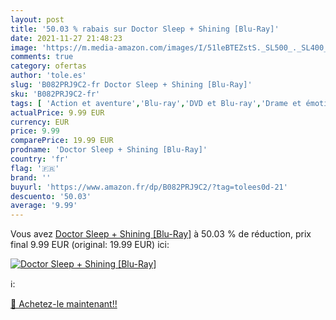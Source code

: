 ```yaml
---
layout: post
title: '50.03 % rabais sur Doctor Sleep + Shining [Blu-Ray]'
date: 2021-11-27 21:48:23
image: 'https://m.media-amazon.com/images/I/51leBTEZstS._SL500_._SL400_.jpg'
comments: true
category: ofertas
author: 'tole.es'
slug: 'B082PRJ9C2-fr Doctor Sleep + Shining [Blu-Ray]'
sku: 'B082PRJ9C2-fr'
tags: [ 'Action et aventure','Blu-ray','DVD et Blu-ray','Drame et émotion','Fantastique','Featured Categories','Films','Horreur et épouvante','Policier','Thriller', ]
actualPrice: 9.99 EUR
currency: EUR
price: 9.99
comparePrice: 19.99 EUR
prodname: 'Doctor Sleep + Shining [Blu-Ray]'
country: 'fr'
flag: '🇫🇷'
brand: ''
buyurl: 'https://www.amazon.fr/dp/B082PRJ9C2/?tag=tolees0d-21'
descuento: '50.03'
average: '9.99'
---
```


Vous avez [Doctor Sleep + Shining [Blu-Ray]](https://www.amazon.fr/dp/B082PRJ9C2/?tag=tolees0d-21)  à  50.03 % de réduction, prix final  9.99 EUR (original: 19.99 EUR) ici:

[![Doctor Sleep + Shining [Blu-Ray]](https://m.media-amazon.com/images/I/51leBTEZstS._SL500_._SL400_.jpg)](https://www.amazon.fr/dp/B082PRJ9C2/?tag=tolees0d-21)

ℹ️:


[🛒 Achetez-le maintenant!!](https://www.amazon.fr/dp/B082PRJ9C2/?tag=tolees0d-21)
